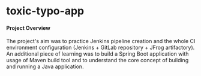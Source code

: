 # toxic-typo-app

#### Project Overview

The project's aim was to practice Jenkins pipeline creation and the whole CI environment configuration (Jenkins + GitLab repository + JFrog artifactory).
An additional piece of learning was to build a Spring Boot application with usage of Maven build tool and to understand the core concept of building and running a Java application.

